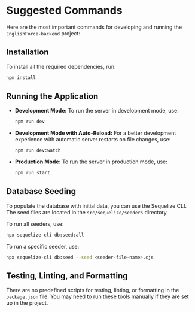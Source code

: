 
# Suggested Commands

Here are the most important commands for developing and running the `EnglishForce-backend` project:

## Installation

To install all the required dependencies, run:

```bash
npm install
```

## Running the Application

- **Development Mode:** To run the server in development mode, use:

  ```bash
  npm run dev
  ```

- **Development Mode with Auto-Reload:** For a better development experience with automatic server restarts on file changes, use:

  ```bash
  npm run dev:watch
  ```

- **Production Mode:** To run the server in production mode, use:

  ```bash
  npm run start
  ```

## Database Seeding

To populate the database with initial data, you can use the Sequelize CLI. The seed files are located in the `src/sequelize/seeders` directory.

To run all seeders, use:

```bash
npx sequelize-cli db:seed:all
```

To run a specific seeder, use:

```bash
npx sequelize-cli db:seed --seed <seeder-file-name>.cjs
```

## Testing, Linting, and Formatting

There are no predefined scripts for testing, linting, or formatting in the `package.json` file. You may need to run these tools manually if they are set up in the project.

